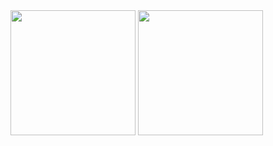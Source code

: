 <a>
  <img height=200 align="center" src="https://github-readme-stats.vercel.app/api?username=cymophic&bg_color=222222&title_color=E4E4E4&text_color=838383&hide_border=true" />
</a>
<a>
  <img height=200 align="center" src="https://github-readme-stats.vercel.app/api/top-langs?username=cymophic&layout=compact&langs_count=8&card_width=320&bg_color=222222&title_color=E4E4E4&text_color=838383&hide_border=true" />
</a>
